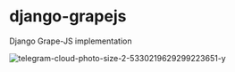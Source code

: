 # django-grapejs
Django Grape-JS implementation

![telegram-cloud-photo-size-2-5330219629299223651-y](https://github.com/endlessnights/django-grapejs/assets/17062701/bdac640c-547b-4632-bc55-ae7f71e7e9ca)
